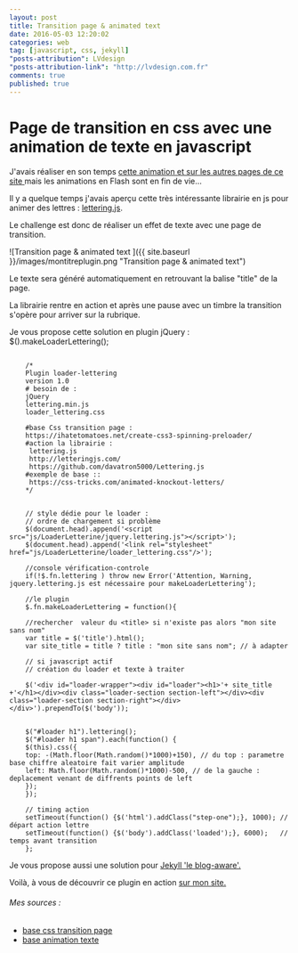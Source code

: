 ```yaml
---
layout: post
title: Transition page & animated text
date: 2016-05-03 12:20:02
categories: web
tag: [javascript, css, jekyll]
"posts-attribution": LVdesign
"posts-attribution-link": "http://lvdesign.com.fr"
comments: true
published: true
---
```



# Page de transition en css avec une animation de texte en javascript

J'avais réaliser en son temps [cette animation et sur les autres pages de ce site ](http://www.winkelmann.fr/accessory/) mais 
les animations en Flash sont en fin de vie… 

Il y a quelque temps j'avais aperçu cette très intéressante librairie en js pour animer des lettres : [lettering.js](http://letteringjs.com/). 

Le challenge est donc de réaliser un effet de texte avec une page de transition.

![Transition page & animated text ]({{ site.baseurl }}/images/montitreplugin.png "Transition page & animated text")



Le texte sera généré automatiquement en retrouvant la balise "title" de la page. 

La librairie rentre en action et après une pause avec un timbre la transition s'opère pour arriver sur la rubrique.

Je vous propose cette solution en plugin jQuery : $().makeLoaderLettering(); 

~~~
    
    /*
    Plugin loader-lettering
    version 1.0
    # besoin de :
    jQuery
    lettering.min.js
    loader_lettering.css
    
    #base Css transition page :
    https://ihatetomatoes.net/create-css3-spinning-preloader/
    #action la librairie :
     lettering.js
     http://letteringjs.com/
     https://github.com/davatron5000/Lettering.js
    #exemple de base ::
     https://css-tricks.com/animated-knockout-letters/
    */
    
    
    // style dédie pour le loader :
    // ordre de chargement si problème 
    $(document.head).append('<script src="js/LoaderLetterine/jquery.lettering.js"></script>');
    $(document.head).append('<link rel="stylesheet" href="js/LoaderLetterine/loader_lettering.css"/>');
    
    //console vérification-controle
    if(!$.fn.lettering ) throw new Error('Attention, Warning, jquery.lettering.js est nécessaire pour makeLoaderLettering');
    
    //le plugin
    $.fn.makeLoaderLettering = function(){
    
    //rechercher  valeur du <title> si n'existe pas alors "mon site sans nom"
    var title = $('title').html();
    var site_title = title ? title : "mon site sans nom"; // à adapter
    
    // si javascript actif
    // création du loader et texte à traiter
    
    $('<div id="loader-wrapper"><div id="loader"><h1>'+ site_title +'</h1></div><div class="loader-section section-left"></div><div class="loader-section section-right"></div></div>').prependTo($('body')); 
     
        
    $("#loader h1").lettering();
    $("#loader h1 span").each(function() {
    $(this).css({ 
    top: -(Math.floor(Math.random()*1000)+150), // du top : parametre base chiffre aleatoire fait varier amplitude
    left: Math.floor(Math.random()*1000)-500, // de la gauche : deplacement venant de diffrents points de left 
    }); 
    });
    
    // timing action
    setTimeout(function() {$('html').addClass("step-one");}, 1000); // départ action lettre
    setTimeout(function() {$('body').addClass('loaded');}, 6000);   // temps avant transition
    };

~~~
    
Je vous propose aussi une solution pour [Jekyll 'le blog-aware'. ](http://lvdesign.github.io/siteBMW/)


Voilà, à vous de découvrir ce plugin en action [sur mon site. ](http://www.lvdesign.com.fr/pageTransitionText/)


###### Mes sources : 
*    [base css transition page](https://ihatetomatoes.net/create-css3-spinning-preloader/)
*    [base animation texte](https://css-tricks.com/animated-knockout-letters/)


